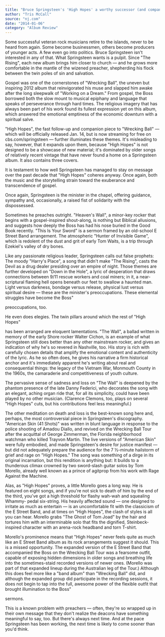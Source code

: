 ```yaml
---
title: "Bruce Springsteen's 'High Hopes' a worthy successor (and companion) to 'Wrecking Ball'"
author: "Tris McCall"
source: "nj.com"
date: "2014-01-06"
category: "Album Review"
---
```


Some successful veteran rock musicians retire to the islands, never to be heard from again. Some become businessmen, others become producers of younger acts. A few even go into politics. Bruce Springsteen isn't interested in any of that. What Springsteen wants is a pulpit. Since "The Rising", each new album brings him closer to church — and he grows more comfortable in the mantle of the wizened preacher, shepherding his flock between the twin poles of sin and salvation.

Gospel was one of the cornerstones of "Wrecking Ball", the uneven but inspiring 2012 album that reinvigorated his muse and slapped him awake after the long sleepwalk of "Working on a Dream." From gospel, the Boss borrowed both the slow mount to musical epiphany and language that speaks of perseverance through hard times. The religious imagery that has always been part of his work found its fullest expression yet on this album, which answered the emotional emptiness of the economic downturn with a spiritual salve.

"High Hopes", the fast follow-up and companion piece to "Wrecking Ball" — which will be officially released Jan. 14, but is now streaming for free on cbs.com/springsteen — further illuminates these themes. It's misleading to say, however, that it expands upon them, because "High Hopes" is not designed to be a showcase of new material; it's dominated by older songs of relatively recent vintage that have never found a home on a Springsteen album. It also contains three covers.

It is testament to how well Springsteen has managed to stay on message over the past decade that "High Hopes" coheres anyway. Once again, both the music and the storytelling strain toward the exuberance and transcendence of gospel.

Once again, Springsteen is the minister in the chapel, offering guidance, sympathy and, occasionally, a raised fist of solidarity with the dispossessed.

Sometimes he preaches outright. "Heaven's Wall", a minor-key rocker that begins with a gospel-inspired shout-along, is nothing but Biblical allusions, and suggests how deeply the Boss has had his nose buried in the Good Book recently. "This Is Your Sword" is a sermon framed by an old-school E Street Band arrangement. The atmospheric "Hunter of Invisible Game", which is redolent of the dust and grit of early Tom Waits, is a trip through Ezekiel's valley of dry bones.

Like any passionate religious leader, Springsteen calls out false prophets: The moody "Harry's Place", a song that didn't make "The Rising", casts the Devil as a drug dealer presiding over an empire of night. Those themes are further developed on "Down in the Hole", a lyric of desperation that draws connections between 9/11 rescue workers and coal miners; in it, a near-scriptural flaming hell opens beneath our feet to swallow a haunted man. Light versus darkness, bondage versus release, physical lust versus spiritual desire — these are the minister's preoccupations. These elemental struggles have become the Boss"

preoccupations, too.

He even does elegies. The twin pillars around which the rest of "High Hopes"

has been arranged are eloquent lamentations. "The Wall", a ballad written in memory of the early Shore rocker Walter Cichon, is an example of what Springsteen still does better than any other mainstream rocker, and gives an indication of why he's so revered in Nashville, too. His story is rich with carefully chosen details that amplify the emotional content and authenticity of the lyric. As he so often does, he gives his narrative a firm historical anchor and it's immediately apparent he's writing about real and consequential things: the legacy of the Vietnam War, Monmouth County in the 1960s, the camaraderie and competitiveness of youth culture.

The pervasive sense of sadness and loss on "The Wall" is deepened by the phantom presence of the late Danny Federici, who decorates the song with an elegant, aching organ ride that, for all its simplicity, could have been played by no other musician. (Clarence Clemons, too, plays on several "High Hopes" cuts, but his contributions feel less meaningful.)

The other meditation on death and loss is the best-known song here and, perhaps, the most controversial piece in Springsteen's discography. "American Skin (41 Shots)" was written in blunt language in response to the police shooting of Amadou Diallo, and revived on the Wrecking Ball Tour after the acquittal of George Zimmerman, the Florida neighborhood watchman who killed Trayvon Martin. The live versions of "American Skin" were fully embodied, and made Springsteen's desire for justice manifest — but did not adequately prepare the audience for the 7 ½-minute hailstorm of grief and rage on "High Hopes." The song was something of a dirge in its original incarnation, but this rendition is anything but: It builds to a thunderous climax crowned by two sword-slash guitar solos by Tom Morello, already well known as a prince of agitprop from his work with Rage Against the Machine.

Alas, as "High Hopes" proves, a little Morello goes a long way. He is featured on eight songs, and if you're not sick to death of him by the end of the third, you've got a high threshold for flashy wah-wah and squealing Whammy- pedal six-string. His heavily affected sound — one designed to irritate as much as entertain — is an uncomfortable fit with the classicism of the E Street Band, and at times on "High Hopes", the clash of styles is all you can hear. Morello grabs "The Ghost of Tom Joad" by the hair and tortures him with an interminable solo that fits the dignified, Steinbeck-inspired character with an arena-rock headband and torn T-shirt.

Morello's prominence means that "High Hopes" never feels quite as much like an E Street Band album as its rock arrangements suggest it should. This is a missed opportunity. The expanded version of the E Street Band that accompanied the Boss on the Wrecking Ball Tour was a fearsome outfit, capable of exposing hidden dimensions in older songs and breathing life into the sometimes-staid recorded versions of newer ones. (Morello was part of that expanded lineup during the Australian leg of the Tour.) Although this does feel more like a "band album" than "Wrecking Ball" did, and although the expanded group did participate in the recording sessions, it does not begin to tap into the full, awesome power of the flexible outfit that brought illumination to the Boss"

sermons.

This is a known problem with preachers — often, they're so wrapped up in their own message that they don't realize the deacons have something meaningful to say, too. But there's always next time. And at the pace Springsteen has been working, the next time is likely to come sooner than you'd think.
